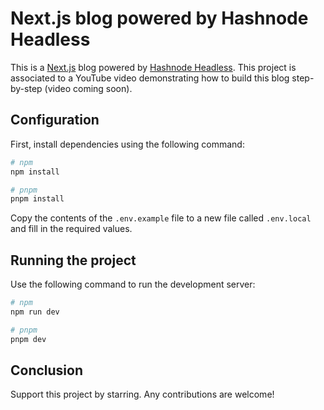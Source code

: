 # Next.js blog powered by Hashnode Headless

This is a [Next.js](https://nextjs.org/) blog powered by [Hashnode Headless](https://hashnode.com/headless). This project is associated to a YouTube video demonstrating how to build this blog step-by-step (video coming soon).

## Configuration

First, install dependencies using the following command:

```bash
# npm
npm install

# pnpm
pnpm install
```

Copy the contents of the `.env.example` file to a new file called `.env.local` and fill in the required values.

## Running the project

Use the following command to run the development server:

```bash
# npm
npm run dev

# pnpm
pnpm dev
```

## Conclusion

Support this project by starring. Any contributions are welcome!
